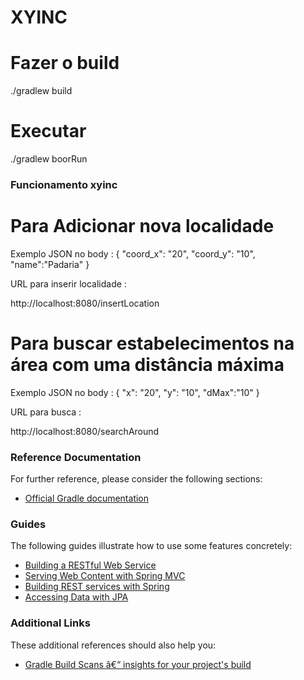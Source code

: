 # XYINC 

# Fazer o build
./gradlew build

# Executar

./gradlew boorRun

### Funcionamento xyinc

# Para Adicionar nova localidade


Exemplo JSON no body :
{
	"coord_x": "20",
	"coord_y": "10",
	"name":"Padaria"
}

URL para inserir localidade :

http://localhost:8080/insertLocation

# Para buscar estabelecimentos na área com uma distância máxima

Exemplo JSON no body :
{
	"x": "20",
	"y": "10",
	"dMax":"10"
}

URL para busca :

http://localhost:8080/searchAround

### Reference Documentation
For further reference, please consider the following sections:

* [Official Gradle documentation](https://docs.gradle.org)

### Guides
The following guides illustrate how to use some features concretely:

* [Building a RESTful Web Service](https://spring.io/guides/gs/rest-service/)
* [Serving Web Content with Spring MVC](https://spring.io/guides/gs/serving-web-content/)
* [Building REST services with Spring](https://spring.io/guides/tutorials/bookmarks/)
* [Accessing Data with JPA](https://spring.io/guides/gs/accessing-data-jpa/)

### Additional Links
These additional references should also help you:

* [Gradle Build Scans â€“ insights for your project's build](https://scans.gradle.com#gradle)


